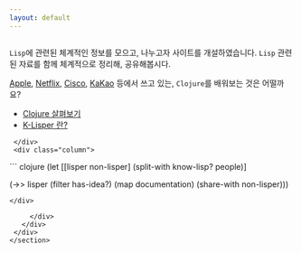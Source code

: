 ```yaml
---
layout: default
---
```


<section class="hero">
 <div class="hero-body">
   <div class="container columns">
    <div class="column is-three-fifths">

<div markdown="1">

 `Lisp`에 관련된 체계적인 정보를 모으고, 나누고자 사이트를 개설하였습니다. `Lisp` 관련된 자료를 함께 체계적으로 정리해, 공유해봅시다.

 [Apple](https://apple.com), [Netflix](https://www.netflix.com), [Cisco](https://www.cisco.com), [KaKao](https://www.kakaocorp.com/) 등에서 쓰고 있는, `Clojure`를 배워보는 것은 어떨까요?

 * [Clojure 살펴보기](/clojure)
 * [K-Lisper 란?](/k-lisper)

</div>

     </div>
     <div class="column">

<div markdown="1">
``` clojure
(let [[lisper non-lisper]
      (split-with know-lisp? people)]

  (->> lisper
       (filter has-idea?)
       (map documentation)
       (share-with non-lisper)))
```
</div>

     </div>
   </div>
 </div>
</section>

